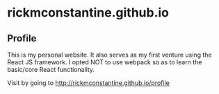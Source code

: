 # rickmconstantine.github.io

## Profile

This is my personal website. It also serves as my first venture
using the React JS framework. I opted NOT to use webpack so
as to learn the basic/core React functionality.

Visit by going to http://rickmconstantine.github.io/profile
